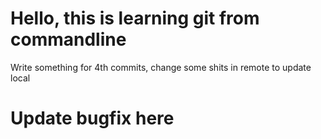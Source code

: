 # Hello, this is learning git from commandline
Write something for 4th commits, change some shits in remote to update local

# Update bugfix here